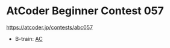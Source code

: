 # AtCoder Beginner Contest 057

https://atcoder.jp/contests/abc057

- B-train: [AC](https://atcoder.jp/contests/abc057/submissions/35620390)
